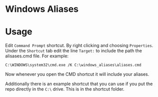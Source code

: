 # Windows Aliases

# Usage
Edit `Command Prompt` shortcut. By right clicking and choosing `Properties`. Under the `Shortcut` tab edit the line `Target:` to include the path the alisases.cmd file. For example:
```
C:\WINDOWS\system32\cmd.exe /K C:\windows_aliases\aliases.cmd
```
Now whenever you open the CMD shortcut it will include your aliases.

Additionally there is an example shortcut that you can use if you put the repo directly in the `C:\` drive. This is in the shortcut folder. 

